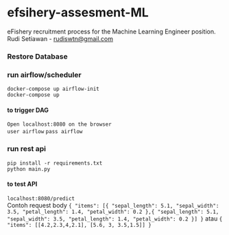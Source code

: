 # efsihery-assesment-ML
eFishery recruitment process for the Machine Learning Engineer position. 
Rudi Setiawan - rudiswtn@gmail.com

### Restore Database

### run airflow/scheduler
`docker-compose up airflow-init` \
`docker-compose up`

#### to trigger DAG
`Open localhost:8080 on the browser` \
`user airflow` `pass airflow`

### run rest api
`pip install -r requirements.txt` \
`python main.py`

#### to test API
`localhost:8080/predict` \
Contoh request body
`
{
	"items": [{
		"sepal_length": 5.1,
		"sepal_width": 3.5,
		"petal_length": 1.4,
		"petal_width": 0.2
	},{
		"sepal_length": 5.1,
		"sepal_width": 3.5,
		"petal_length": 1.4,
		"petal_width": 0.2
	}]
}
`
atau
`
{
	"items": [[4.2,2.3,4,2.1], [5.6, 3, 3.5,1.5]]
}
`
